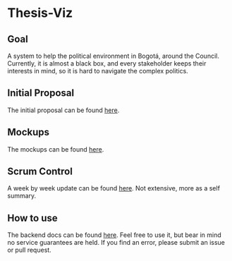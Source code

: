 # Thesis-Viz

## Goal
A system to help the political environment in Bogotá, around the Council. Currently, it is almost a black box, and every stakeholder keeps their interests in mind, so it is hard to navigate the complex politics.  

## Initial Proposal
The initial proposal can be found [here](https://estebandalelr.co/fileshare/ThesisProposalEstebanDalelR.pdf).   

## Mockups
The mockups can be found [here](https://github.com/EstebanDalelR/Thesis-Viz/tree/master/mockups).  

## Scrum Control
A week by week update can be found [here](https://docs.google.com/document/d/1xOqLoJjqx44c5HKm9PaCz22zZiXLlm0VgCGtQJDVWs8/edit?usp=sharing). Not extensive, more as a self summary.  

## How to use
The backend docs can be found [here](https://github.com/EstebanDalelR/Thesis-Viz/tree/master/app/backend). Feel free to use it, but bear in mind no service guarantees are held. If you find an error, please submit an issue or pull request. 

